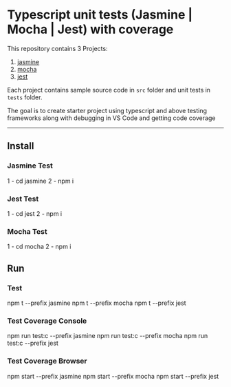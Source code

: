 # Typescript unit tests (Jasmine | Mocha | Jest) with coverage 

This repository contains 3 Projects:
1.  [jasmine](https://github.com/sferrarinet/typescript-tests/tree/master/jasmine 'Jasmine')
2.  [mocha](https://github.com/sferrarinet/typescript-tests/tree/master/mocha 'Mocha')
3.  [jest](https://github.com/sferrarinet/typescript-tests/tree/master/jest 'Jest')

Each project contains sample source code in `src` folder and unit tests in `tests` folder.

The goal is to create starter project using typescript and above testing frameworks along with debugging in VS Code and getting code coverage

<hr/>

## Install
### Jasmine Test
1 - cd jasmine 
2 - npm i

### Jest Test
1 - cd jest 
2 - npm i

### Mocha Test
1 - cd mocha 
2 - npm i

## Run 
### Test
npm t --prefix jasmine
npm t --prefix mocha
npm t --prefix jest

### Test Coverage Console
npm run test:c --prefix jasmine
npm run test:c --prefix mocha
npm run test:c --prefix jest

### Test Coverage Browser
npm start --prefix jasmine
npm start --prefix mocha
npm start --prefix jest

